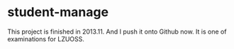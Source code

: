 # student-manage
This project is finished in 2013.11.
And I push it onto Github now.
It is one of examinations for LZUOSS.

